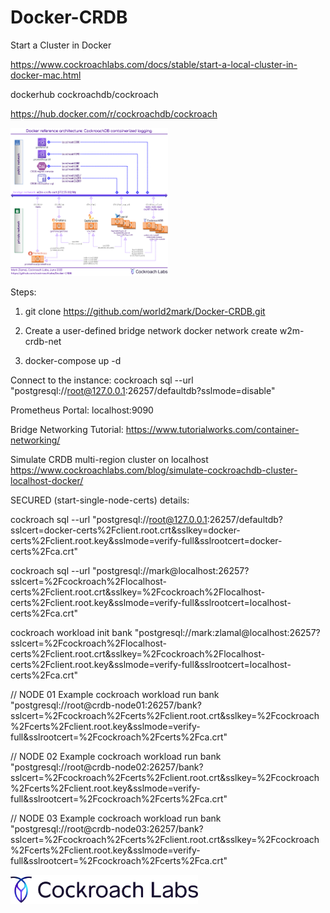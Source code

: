 # Docker-CRDB


Start a Cluster in Docker

https://www.cockroachlabs.com/docs/stable/start-a-local-cluster-in-docker-mac.html

dockerhub cockroachdb/cockroach

https://hub.docker.com/r/cockroachdb/cockroach



<img src="images/architecture-3-Node.png" alt="Architecture" width="50%"/>


Steps:

1. git clone https://github.com/world2mark/Docker-CRDB.git




2. Create a user-defined bridge network
docker network create w2m-crdb-net




3. docker-compose up -d




Connect to the instance:
cockroach sql --url "postgresql://root@127.0.0.1:26257/defaultdb?sslmode=disable"



Prometheus Portal: localhost:9090



Bridge Networking Tutorial:
https://www.tutorialworks.com/container-networking/



Simulate CRDB multi-region cluster on localhost
https://www.cockroachlabs.com/blog/simulate-cockroachdb-cluster-localhost-docker/





SECURED (start-single-node-certs) details:

cockroach sql --url "postgresql://root@127.0.0.1:26257/defaultdb?sslcert=docker-certs%2Fclient.root.crt&sslkey=docker-certs%2Fclient.root.key&sslmode=verify-full&sslrootcert=docker-certs%2Fca.crt"




cockroach sql --url "postgresql://mark@localhost:26257?sslcert=%2Fcockroach%2Flocalhost-certs%2Fclient.root.crt&sslkey=%2Fcockroach%2Flocalhost-certs%2Fclient.root.key&sslmode=verify-full&sslrootcert=localhost-certs%2Fca.crt"


cockroach workload init bank "postgresql://mark:zlamal@localhost:26257?sslcert=%2Fcockroach%2Flocalhost-certs%2Fclient.root.crt&sslkey=%2Fcockroach%2Flocalhost-certs%2Fclient.root.key&sslmode=verify-full&sslrootcert=localhost-certs%2Fca.crt"


// NODE 01 Example
cockroach workload run bank "postgresql://root@crdb-node01:26257/bank?sslcert=%2Fcockroach%2Fcerts%2Fclient.root.crt&sslkey=%2Fcockroach%2Fcerts%2Fclient.root.key&sslmode=verify-full&sslrootcert=%2Fcockroach%2Fcerts%2Fca.crt"


// NODE 02 Example
cockroach workload run bank "postgresql://root@crdb-node02:26257/bank?sslcert=%2Fcockroach%2Fcerts%2Fclient.root.crt&sslkey=%2Fcockroach%2Fcerts%2Fclient.root.key&sslmode=verify-full&sslrootcert=%2Fcockroach%2Fcerts%2Fca.crt"


// NODE 03 Example
cockroach workload run bank "postgresql://root@crdb-node03:26257/bank?sslcert=%2Fcockroach%2Fcerts%2Fclient.root.crt&sslkey=%2Fcockroach%2Fcerts%2Fclient.root.key&sslmode=verify-full&sslrootcert=%2Fcockroach%2Fcerts%2Fca.crt"



<img src="images/cl-labs.webp" alt="Cockroach Labs" width="300px"/>

